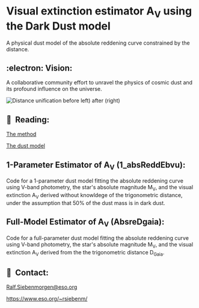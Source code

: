 # Visual extinction estimator A<sub>V</sub> using the Dark Dust model 

A physical dust model of the absolute reddening curve constrained by the
distance.

## :electron: Vision:

A collaborative community effort to unravel the physics of cosmic dust
and its profound influence on the universe.

![Distance unification before left) after (right)](./DarDustDistance.jpg?raw=true "Dark Dust")

## 📌  Reading:

[The method](https://doi.org/10.48550/arXiv.2311.03310)

[The dust model](https://doi.org/10.1051/0004-6361/202243860) 




## 1-Parameter Estimator of A<sub>V</sub> (1_absReddEbvu):

Code for a 1-parameter dust model fitting the absolute reddening curve
using V-band photometry, the star's absolute magnitude M<sub>V</sub>,
and the visual extinction A<sub>V</sub> derived without knowldege of
the trigonometric distance, under the assumption that 50% of the dust
mass is in dark dust.

## Full-Model Estimator of A<sub>V</sub> (AbsreDgaia):

Code for a full-parameter dust model fitting the absolute reddening
curve using V-band photometry, the star's absolute magnitude
M<sub>V</sub>, and the visual extinction A<sub>V</sub> derived from
the the trigonometric distance D<sub>Gaia</sub>.


## 📌  Contact: 

Ralf.Siebenmorgen@eso.org

https://www.eso.org/~rsiebenm/

